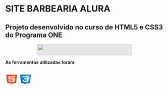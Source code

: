 ## <h1>SITE BARBEARIA ALURA</h1>
<h2>Projeto desenvolvido no curso de HTML5 e CSS3 do Programa ONE</h2> 
<img style="display: block;-webkit-user-select: none;margin: auto;background-color: hsl(0, 0%, 90%);transition: background-color 300ms;" src="https://camo.githubusercontent.com/afa60a37c5fe26273eb9f8c09e8a61f1b066b7f1fcb17c4ef2f885f12de9b0ae/68747470733a2f2f637572736f732e616c7572612e636f6d2e62722f6173736574732f696d616765732f6365727469666963617465732f6e65772f6c6f676f2f6f7261636c652d616c7572612e706e67" width="300" height="35"></h1>

<b>As ferramentas utilizadas foram:</b>
<div style="display: inline_block"><br>
  <img align="center" alt="Davi-HTML" height="30" width="40" src="https://raw.githubusercontent.com/devicons/devicon/master/icons/html5/html5-original.svg">
  <img align="center" alt="Davi-CSS" height="30" width="40" src="https://raw.githubusercontent.com/devicons/devicon/master/icons/css3/css3-original.svg">
</div>
